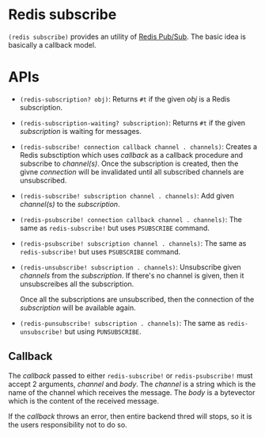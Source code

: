 Redis subscribe
===============

`(redis subscribe)` provides an utility of 
[Redis Pub/Sub](https://redis.io/topics/pubsub). The basic idea is basically
a callback model.

APIs
====

- `(redis-subscription? obj)`:
  Returns `#t` if the given *obj* is a Redis subscription.
- `(redis-subscription-waiting? subscription)`:
  Returns `#t` if the given *subscription* is waiting for messages.
- `(redis-subscribe! connection callback channel . channels)`:
  Creates a Redis subsctiption which uses *callback* as a callback
  procedure and subscribe to *channel(s)*. Once the subscription is
  created, then the givne *connection* will be invalidated until
  all subscribed channels are unsubscribed.
- `(redis-subscribe! subscription channel . channels)`:
  Add given *channel(s)* to the *subscription*.
- `(redis-psubscribe! connection callback channel . channels)`:
  The same as `redis-subscribe!` but uses `PSUBSCRIBE` command.
- `(redis-psubscribe! subscription channel . channels)`:
  The same as `redis-subscribe!` but uses `PSUBSCRIBE` command.
- `(redis-unsubscribe! subscription . channels)`:
  Unsubscribe given *channels* from the *subscription*. If there's
  no channel is given, then it unsubscreibes all the subscription.

  Once all the subscriptions are unsubscribed, then the connection
  of the *subscription* will be available again.
- `(redis-punsubscribe! subscription . channels)`:
  The same as `redis-unsubscribe!` but using `PUNSUBSCRIBE`.

Callback
--------

The *callback* passed to either `redis-subscribe!` or `redis-psubscribe!`
must accept 2 arguments, *channel* and *body*. The *channel* is a string
which is the name of the channel which receives the message. The *body*
is a bytevector which is the content of the received message.

If the *callback* throws an error, then entire backend thred will
stops, so it is the users responsibility not to do so.

